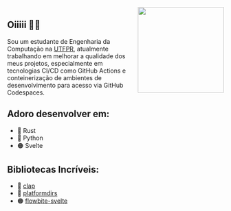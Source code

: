 <img src="https://github.com/user-attachments/assets/d4068d2c-9aed-433c-a79d-686d978d439a" align="right" width="200px">

## Oiiiii 👋🏽

Sou um estudante de Engenharia da Computação na [UTFPR](https://utfpr.edu.br), atualmente trabalhando em melhorar a qualidade dos meus projetos, especialmente em tecnologias CI/CD como GitHub Actions e conteinerização de ambientes de desenvolvimento para acesso via GitHub Codespaces.

## Adoro desenvolver em:

- 🦀 Rust
- 🐍 Python
- 🟠 Svelte

## Bibliotecas Incríveis:

- 🦀 [clap](https://github.com/clap-rs/clap)
- 🐍 [platformdirs](https://github.com/tox-dev/platformdirs)
- 🟠 [flowbite-svelte](https://github.com/themesberg/flowbite-svelte)
